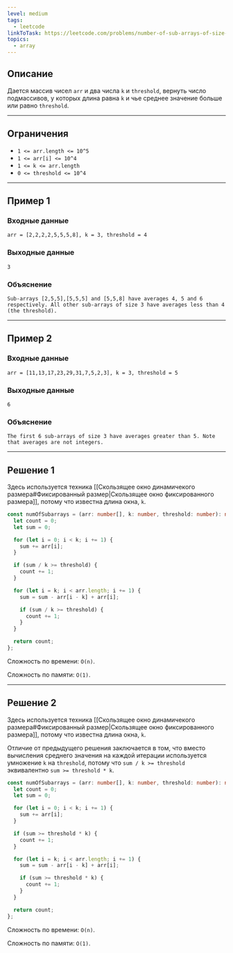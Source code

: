 ```yaml
---
level: medium
tags:
  - leetcode
linkToTask: https://leetcode.com/problems/number-of-sub-arrays-of-size-k-and-average-greater-than-or-equal-to-threshold/description/
topics:
  - array
---
```

## Описание

Дается массив чисел `arr` и два числа `k` и `threshold`, вернуть число подмассивов, у которых длина равна `k` и чье среднее значение больше или равно `threshold`.

---
## Ограничения

- `1 <= arr.length <= 10^5`
- `1 <= arr[i] <= 10^4`
- `1 <= k <= arr.length`
- `0 <= threshold <= 10^4`

---
## Пример 1

### Входные данные

```
arr = [2,2,2,2,5,5,5,8], k = 3, threshold = 4
```
### Выходные данные

```
3
```
### Объяснение

```
Sub-arrays [2,5,5],[5,5,5] and [5,5,8] have averages 4, 5 and 6 respectively. All other sub-arrays of size 3 have averages less than 4 (the threshold).
```

---
## Пример 2

### Входные данные

```
arr = [11,13,17,23,29,31,7,5,2,3], k = 3, threshold = 5
```
### Выходные данные

```
6
```
### Объяснение

```
The first 6 sub-arrays of size 3 have averages greater than 5. Note that averages are not integers.
```

---
## Решение 1

Здесь используется техника [[Скользящее окно динамичекого размера#Фиксированный размер|Скользящее окно фиксированного размера]], потому что известна длина окна, `k`.

```typescript
const numOfSubarrays = (arr: number[], k: number, threshold: number): number => {
  let count = 0;
  let sum = 0;

  for (let i = 0; i < k; i += 1) {
    sum += arr[i];
  }

  if (sum / k >= threshold) {
    count += 1;
  }

  for (let i = k; i < arr.length; i += 1) {
    sum = sum - arr[i - k] + arr[i];

    if (sum / k >= threshold) {
      count += 1;
    }
  }

  return count;
};
```

Сложность по времени: `O(n)`.

Сложность по памяти: `O(1)`.

---
## Решение 2

Здесь используется техника [[Скользящее окно динамичекого размера#Фиксированный размер|Скользящее окно фиксированного размера]], потому что известна длина окна, `k`.

Отличие от предыдущего решения заключается в том, что вместо вычисления среднего значения на каждой итерации используется умножение `k` на `threshold`, потому что `sum / k >= threshold` эквивалентно `sum >= threshold * k`.

```typescript
const numOfSubarrays = (arr: number[], k: number, threshold: number): number => {
  let count = 0;
  let sum = 0;

  for (let i = 0; i < k; i += 1) {
    sum += arr[i];
  }

  if (sum >= threshold * k) {
    count += 1;
  }

  for (let i = k; i < arr.length; i += 1) {
    sum = sum - arr[i - k] + arr[i];

    if (sum >= threshold * k) {
      count += 1;
    }
  }

  return count;
};
```

Сложность по времени: `O(n)`.

Сложность по памяти: `O(1)`.